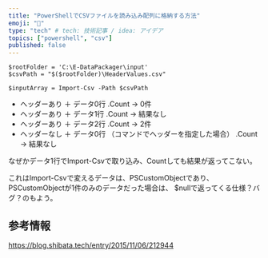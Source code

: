 ```yaml
---
title: "PowerShellでCSVファイルを読み込み配列に格納する方法"
emoji: "🎉"
type: "tech" # tech: 技術記事 / idea: アイデア
topics: ["powershell", "csv"]
published: false
---
```


```powershell:
$rootFolder = 'C:\E-DataPackager\input'
$csvPath = "$($rootFolder)\HeaderValues.csv"

$inputArray = Import-Csv -Path $csvPath
```

- ヘッダーあり ＋ データ0行
    .Count → 0件
- ヘッダーあり ＋ データ1行
    .Count → 結果なし
- ヘッダーあり ＋ データ2行
    .Count → 2件
- ヘッダーなし ＋ データ0行 （コマンドでヘッダーを指定した場合）
    .Count → 結果なし

なぜかデータ1行でImport-Csvで取り込み、Countしても結果が返ってこない。

これはImport-Csvで変えるデータは、PSCustomObjectであり、PSCustomObjectが1件のみのデータだった場合は、
$nullで返ってくる仕様？バグ？のもよう。

## 参考情報

https://blog.shibata.tech/entry/2015/11/06/212944
